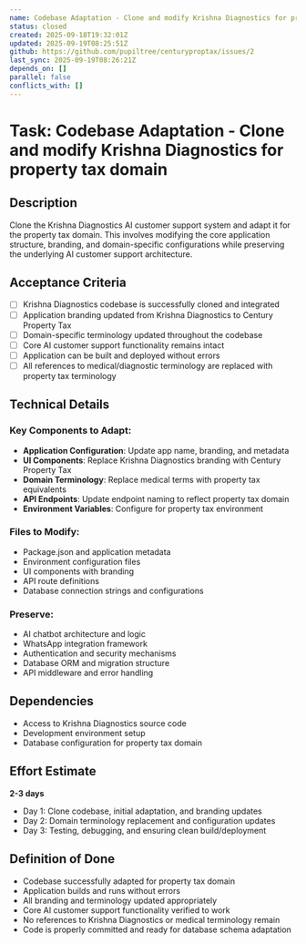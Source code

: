 ```yaml
---
name: Codebase Adaptation - Clone and modify Krishna Diagnostics for property tax domain
status: closed
created: 2025-09-18T19:32:01Z
updated: 2025-09-19T08:25:51Z
github: https://github.com/pupiltree/centuryproptax/issues/2
last_sync: 2025-09-19T08:26:21Z
depends_on: []
parallel: false
conflicts_with: []
---
```


# Task: Codebase Adaptation - Clone and modify Krishna Diagnostics for property tax domain

## Description

Clone the Krishna Diagnostics AI customer support system and adapt it for the property tax domain. This involves modifying the core application structure, branding, and domain-specific configurations while preserving the underlying AI customer support architecture.

## Acceptance Criteria

- [ ] Krishna Diagnostics codebase is successfully cloned and integrated
- [ ] Application branding updated from Krishna Diagnostics to Century Property Tax
- [ ] Domain-specific terminology updated throughout the codebase
- [ ] Core AI customer support functionality remains intact
- [ ] Application can be built and deployed without errors
- [ ] All references to medical/diagnostic terminology are replaced with property tax terminology

## Technical Details

### Key Components to Adapt:
- **Application Configuration**: Update app name, branding, and metadata
- **UI Components**: Replace Krishna Diagnostics branding with Century Property Tax
- **Domain Terminology**: Replace medical terms with property tax equivalents
- **API Endpoints**: Update endpoint naming to reflect property tax domain
- **Environment Variables**: Configure for property tax environment

### Files to Modify:
- Package.json and application metadata
- Environment configuration files
- UI components with branding
- API route definitions
- Database connection strings and configurations

### Preserve:
- AI chatbot architecture and logic
- WhatsApp integration framework
- Authentication and security mechanisms
- Database ORM and migration structure
- API middleware and error handling

## Dependencies

- Access to Krishna Diagnostics source code
- Development environment setup
- Database configuration for property tax domain

## Effort Estimate

**2-3 days**

- Day 1: Clone codebase, initial adaptation, and branding updates
- Day 2: Domain terminology replacement and configuration updates
- Day 3: Testing, debugging, and ensuring clean build/deployment

## Definition of Done

- Codebase successfully adapted for property tax domain
- Application builds and runs without errors
- All branding and terminology updated appropriately
- Core AI customer support functionality verified to work
- No references to Krishna Diagnostics or medical terminology remain
- Code is properly committed and ready for database schema adaptation

